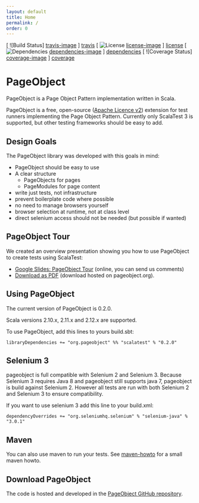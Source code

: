 ```yaml
---
layout: default
title: Home
permalink: /
order: 0
---
```


[ ![Build Status] [travis-image] ] [travis]
[ ![License] [license-image] ] [license]
[ ![Dependencies] [dependencies-image] ] [dependencies]
[ ![Coverage Status] [coverage-image] ] [coverage]

# PageObject
PageObject is a Page Object Pattern implementation written in Scala.

PageObject is a free, open-source ([Apache Licence v2](https://www.apache.org/licenses/LICENSE-2.0.txt)) extension for test runners implementing the Page Object Pattern.
Currently only ScalaTest 3 is supported, but other testing frameworks should be easy to add.

## Design Goals
The PageObject library was developed with this goals in mind:

* PageObject should be easy to use
* A clear structure
  * PageObjects for pages
  * PageModules for page content
* write just tests, not infrastructure
* prevent boilerplate code where possible
* no need to manage browsers yourself
* browser selection at runtime, not at class level
* direct selenium access should not be needed (but possible if wanted)

## PageObject Tour
We created an overview presentation showing you how to use PageObject to create tests using ScalaTest:

* [Google Slides: PageObject Tour](https://docs.google.com/presentation/d/1mHCZD6UgvoET_VxLZaWqUxPKpiZzHj9M9ua6ASSRrn0) (online, you can send us comments)
* [Download as PDF](/downloads/PageObjectTour.pdf) (download hosted on pageobject.org).

## Using PageObject
The current version of PageObject is 0.2.0.

Scala versions 2.10.x, 2.11.x and 2.12.x are supported.

To use PageObject, add this lines to yours build.sbt:

```
libraryDependencies += "org.pageobject" %% "scalatest" % "0.2.0"
```

## Selenium 3
pageobject is full compatible with Selenium 2 and Selenium 3. Because Selenium 3 requires Java 8 and pageobject still supports java 7, pageobject is build against Selenium 2. However all tests are run with both Selenium 2 and Selenium 3 to ensure compatibility.

If you want to use selenium 3 add this line to your build.xml:

```
dependencyOverrides += "org.seleniumhq.selenium" % "selenium-java" % "3.0.1"
```

## Maven
You can also use maven to run your tests. See [maven-howto] for a small maven howto.

## Download PageObject
The code is hosted and developed in the [PageObject GitHub repository](https://github.com/agido/pageobject/).

[travis]: https://travis-ci.org/agido/pageobject
[travis-image]: https://travis-ci.org/agido/pageobject.svg?branch=master
[license-image]: http://img.shields.io/badge/license-Apache--2-brightgreen.svg?style=flat
[license]: http://www.apache.org/licenses/LICENSE-2.0
[dependencies]: https://app.updateimpact.com/latest/755117671372165120/pageobject
[dependencies-image]: https://app.updateimpact.com/badge/755117671372165120/pageobject.svg?config=compile
[coverage]: https://coveralls.io/github/agido/pageobject?branch=master
[coverage-image]: https://coveralls.io/repos/github/agido/pageobject/badge.svg?branch=master
[maven-howto]: https://github.com/agido/pageobject/tree/master/howto/maven
